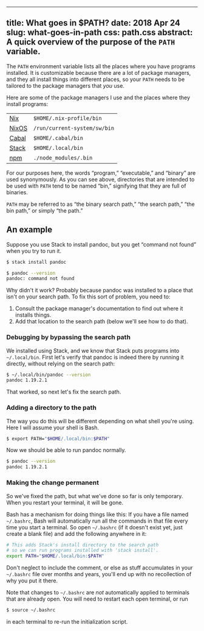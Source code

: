 --------------------------------------------------------------------------------
title:    What goes in $PATH?
date:     2018 Apr 24
slug:     what-goes-in-path
css:      path.css
abstract: A quick overview of the purpose of the `PATH` variable.
--------------------------------------------------------------------------------

The `PATH` environment variable lists all the places where you have programs installed. It is customizable because there are a lot of package managers, and they all install things into different places, so your `PATH` needs to be tailored to the package managers that *you* use.

Here are some of the package managers I use and the places where they install programs:

<table class="package-managers">
  <tr>
    <td><a href="https://nixos.org/nix/manual/">Nix</a></td>
    <td><code>$HOME/.nix-profile/bin</code></td>
  </tr>
  <tr>
    <td><a href="https://nixos.org/nixos/manual/">NixOS</a></td>
    <td><code>/run/current-system/sw/bin</code></td>
    </tr>
  <tr>
    <td><a href="https://www.haskell.org/cabal/">Cabal</a></td>
    <td><code>$HOME/.cabal/bin</code></td>
  </tr>
  <tr>
    <td><a href="https://www.haskellstack.org/">Stack</a></td>
    <td><code>$HOME/.local/bin</code></td>
  </tr>
  <tr>
    <td><a href="https://www.npmjs.com/">npm</a></td>
    <td><code>./node_modules/.bin</code></td>
  </tr>
</table>

For our purposes here, the words “program,” “executable,” and “binary” are used synonymously. As you can see above, directories that are intended to be used with `PATH` tend to be named “bin,” signifying that they are full of binaries.

`PATH` may be referred to as “the binary search path,” “the search path,” “the bin path,” or simply “the path.”

## An example

Suppose you use Stack to install pandoc, but you get “command not found” when you try to run it.

```bash
$ stack install pandoc

$ pandoc --version
pandoc: command not found
```

Why didn't it work? Probably because pandoc was installed to a place that isn't on your search path. To fix this sort of problem, you need to:

1. Consult the package manager's documentation to find out where it installs things.
2. Add that location to the search path (below we'll see how to do that).

### Debugging by bypassing the search path

We installed using Stack, and we know that Stack puts programs into `~/.local/bin`. First let's verify that pandoc is indeed there by running it directly, without relying on the search path:

```bash
$ ~/.local/bin/pandoc --version
pandoc 1.19.2.1
```

That worked, so next let's fix the search path.

### Adding a directory to the path

The way you do this will be different depending on what shell you're using. Here I will assume your shell is Bash.

```bash
$ export PATH="$HOME/.local/bin:$PATH"
```

Now we should be able to run pandoc normally.

```bash
$ pandoc --version
pandoc 1.19.2.1
```

### Making the change permanent

So we've fixed the path, but what we've done so far is only temporary. When you restart your terminal, it will be gone.

Bash has a mechanism for doing things like this: If you have a file named `~/.bashrc`, Bash will automatically run all the commands in that file every time you start a terminal. So open `~/.bashrc` (if it doesn't exist yet, just create a blank file) and add the following anywhere in it:

```bash
# This adds Stack's install directory to the search path
# so we can run programs installed with 'stack install'.
export PATH="$HOME/.local/bin:$PATH"
```

Don't neglect to include the comment, or else as stuff accumulates in your `~/.bashrc` file over months and years, you'll end up with no recollection of why you put it there.

Note that changes to `~/.bashrc` are *not* automatically applied to terminals that are already open. You will need to restart each open terminal, or run

```bash
$ source ~/.bashrc
```

in each terminal to re-run the initialization script.
